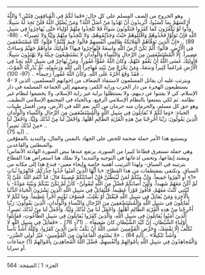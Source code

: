 ------------------------------------------------------------------------

وهو الخروج من الصف المسلم على كل حال: «فَما لَكُمْ فِي الْمُنافِقِينَ فِئَتَيْنِ؟ وَاللَّهُ
أَرْكَسَهُمْ بِما كَسَبُوا، أَتُرِيدُونَ أَنْ تَهْدُوا مَنْ أَضَلَّ اللَّهُ؟ وَمَنْ يُضْلِلِ اللَّهُ فَلَنْ تَجِدَ لَهُ
سَبِيلًا. وَدُّوا لَوْ تَكْفُرُونَ كَما كَفَرُوا فَتَكُونُونَ سَواءً فَلا تَتَّخِذُوا مِنْهُمْ أَوْلِياءَ حَتَّى
يُهاجِرُوا فِي سَبِيلِ اللَّهِ فَإِنْ تَوَلَّوْا فَخُذُوهُمْ وَاقْتُلُوهُمْ حَيْثُ وَجَدْتُمُوهُمْ، وَلا تَتَّخِذُوا
مِنْهُمْ وَلِيًّا وَلا نَصِيراً» .. (88- 89) .. «إِنَّ الَّذِينَ تَوَفَّاهُمُ الْمَلائِكَةُ ظالِمِي
أَنْفُسِهِمْ قالُوا: فِيمَ كُنْتُمْ؟ قالُوا: كُنَّا مُسْتَضْعَفِينَ فِي الْأَرْضِ. قالُوا: أَلَمْ تَكُنْ أَرْضُ
اللَّهِ واسِعَةً فَتُهاجِرُوا فِيها؟ فَأُولئِكَ مَأْواهُمْ جَهَنَّمُ وَساءَتْ مَصِيراً. إِلَّا الْمُسْتَضْعَفِينَ
مِنَ الرِّجالِ وَالنِّساءِ وَالْوِلْدانِ لا يَسْتَطِيعُونَ حِيلَةً وَلا يَهْتَدُونَ سَبِيلًا. فَأُولئِكَ عَسَى
اللَّهُ أَنْ يَعْفُوَ عَنْهُمْ، وَكانَ اللَّهُ عَفُوًّا غَفُوراً. وَمَنْ يُهاجِرْ فِي سَبِيلِ اللَّهِ يَجِدْ فِي
الْأَرْضِ مُراغَماً كَثِيراً وَسَعَةً، وَمَنْ يَخْرُجْ مِنْ بَيْتِهِ مُهاجِراً إِلَى اللَّهِ وَرَسُولِهِ، ثُمَّ
يُدْرِكْهُ الْمَوْتُ، فَقَدْ وَقَعَ أَجْرُهُ عَلَى اللَّهِ. وَكانَ اللَّهُ غَفُوراً رَحِيماً» .. (97- 100)
..  
4- ويترتب عليه أن يقاتل المسلمون لاستنقاذ الضعاف من إخوانهم المسلمين،
الذين لا يستطيعون الهجرة من دار الحرب وراية الكفر، وضمهم إلى الجماعة
المسلمة في دار الإسلام، كي لا يفتنوا عن دينهم، ولا يستظلوا براية غير
راية الإسلام، ولا يخضعوا لنظام غير نظامه. ثم لكي يتمتعوا بالنظام
الإسلامي الرفيع، وبالحياة في المجتمع الإسلامي النظيف. وهو حق كل مسلم،
والحرمان منه حرمان من أكبر نعم الله في الأرض، ومن أفضل طيبات الحياة:
«وَما لَكُمْ لا تُقاتِلُونَ فِي سَبِيلِ اللَّهِ وَالْمُسْتَضْعَفِينَ مِنَ الرِّجالِ وَالنِّساءِ وَالْوِلْدانِ
الَّذِينَ يَقُولُونَ: رَبَّنا أَخْرِجْنا مِنْ هذِهِ الْقَرْيَةِ الظَّالِمِ أَهْلُها، وَاجْعَلْ لَنا مِنْ لَدُنْكَ
وَلِيًّا، وَاجْعَلْ لَنا مِنْ لَدُنْكَ نَصِيراً» ..  
(آية 75) ..  
ويستتبع هذا الأمر حملة ضخمة للحض على الجهاد بالنفس والمال، والتنديد
بالمعوّقين والمبطئين والقاعدين.  
وهي حملة تستغرق قطاعا كبيرا من السورة، يرتفع عندها نبض السورة الهادئة
الأنفاس! ويشتد إيقاعها، وتحمى لذعاتها في التوجيه والتنديد! ولا نملك هنا
استعراض هذا القطاع بترتيبه في السياق- ولهذا الترتيب أهمية خاصة وإيحاء
معين- فندع هذا إلى مكانه من السياق. ونكتفي بمقتطفات من هذا القطاع: «يا
أَيُّهَا الَّذِينَ آمَنُوا خُذُوا حِذْرَكُمْ، فَانْفِرُوا ثُباتٍ «1» أَوِ انْفِرُوا جَمِيعاً. وَإِنَّ مِنْكُمْ
لَمَنْ لَيُبَطِّئَنَّ فَإِنْ أَصابَتْكُمْ مُصِيبَةٌ قالَ: قَدْ أَنْعَمَ اللَّهُ عَلَيَّ إِذْ لَمْ أَكُنْ مَعَهُمْ شَهِيداً.
وَلَئِنْ أَصابَكُمْ فَضْلٌ مِنَ اللَّهِ لَيَقُولَنَّ- كَأَنْ لَمْ تَكُنْ بَيْنَكُمْ وَبَيْنَهُ مَوَدَّةٌ- يا لَيْتَنِي
كُنْتُ مَعَهُمْ، فَأَفُوزَ فَوْزاً عَظِيماً. فَلْيُقاتِلْ فِي سَبِيلِ اللَّهِ الَّذِينَ يَشْرُونَ الْحَياةَ
الدُّنْيا بِالْآخِرَةِ وَمَنْ يُقاتِلْ فِي سَبِيلِ اللَّهِ فَيُقْتَلْ أَوْ يَغْلِبْ، فَسَوْفَ نُؤْتِيهِ أَجْراً
عَظِيماً. وَما لَكُمْ لا تُقاتِلُونَ فِي سَبِيلِ اللَّهِ وَالْمُسْتَضْعَفِينَ مِنَ الرِّجالِ وَالنِّساءِ
وَالْوِلْدانِ، الَّذِينَ يَقُولُونَ: رَبَّنا أَخْرِجْنا مِنْ هذِهِ الْقَرْيَةِ الظَّالِمِ أَهْلُها، وَاجْعَلْ
لَنا مِنْ لَدُنْكَ وَلِيًّا، وَاجْعَلْ لَنا مِنْ لَدُنْكَ نَصِيراً، الَّذِينَ آمَنُوا يُقاتِلُونَ فِي سَبِيلِ
اللَّهِ، وَالَّذِينَ كَفَرُوا يُقاتِلُونَ فِي سَبِيلِ الطَّاغُوتِ، فَقاتِلُوا أَوْلِياءَ الشَّيْطانِ، إِنَّ
كَيْدَ الشَّيْطانِ كانَ ضَعِيفاً» .. (71- 76) .. «فَقاتِلْ فِي سَبِيلِ اللَّهِ لا تُكَلَّفُ إِلَّا
نَفْسَكَ، وَحَرِّضِ الْمُؤْمِنِينَ عَسَى اللَّهُ أَنْ يَكُفَّ بَأْسَ الَّذِينَ كَفَرُوا، وَاللَّهُ أَشَدُّ بَأْساً وَأَشَدُّ
تَنْكِيلًا» .. (آية 84) .. «لا يَسْتَوِي الْقاعِدُونَ مِنَ الْمُؤْمِنِينَ- غَيْرُ أُولِي الضَّرَرِ-
وَالْمُجاهِدُونَ فِي سَبِيلِ اللَّهِ بِأَمْوالِهِمْ وَأَنْفُسِهِمْ، فَضَّلَ اللَّهُ الْمُجاهِدِينَ
بِأَمْوالِهِمْ (1) جماعات أو سرايا.

------------------------------------------------------------------------

الجزء: 1 ¦ الصفحة: 564
